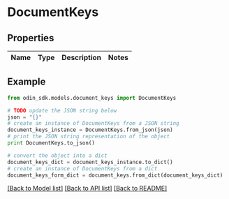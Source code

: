 # DocumentKeys


## Properties

Name | Type | Description | Notes
------------ | ------------- | ------------- | -------------

## Example

```python
from odin_sdk.models.document_keys import DocumentKeys

# TODO update the JSON string below
json = "{}"
# create an instance of DocumentKeys from a JSON string
document_keys_instance = DocumentKeys.from_json(json)
# print the JSON string representation of the object
print DocumentKeys.to_json()

# convert the object into a dict
document_keys_dict = document_keys_instance.to_dict()
# create an instance of DocumentKeys from a dict
document_keys_form_dict = document_keys.from_dict(document_keys_dict)
```
[[Back to Model list]](../README.md#documentation-for-models) [[Back to API list]](../README.md#documentation-for-api-endpoints) [[Back to README]](../README.md)


